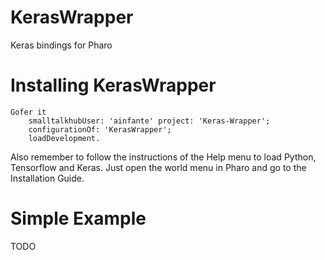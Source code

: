 # KerasWrapper
Keras bindings for Pharo

# Installing KerasWrapper

```Smalltalk
Gofer it
    smalltalkhubUser: 'ainfante' project: 'Keras-Wrapper';
    configurationOf: 'KerasWrapper';
    loadDevelopment.
```  
Also remember to follow the instructions of the Help menu to load Python, Tensorflow and Keras. Just open the world menu in Pharo and go to the Installation Guide.

# Simple Example

TODO
